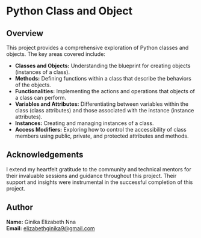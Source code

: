 # Python Class and Object

## Overview

This project provides a comprehensive exploration of Python classes and objects. The key areas covered include:

- **Classes and Objects:** Understanding the blueprint for creating objects (instances of a class).
- **Methods:** Defining functions within a class that describe the behaviors of the objects.
- **Functionalities:** Implementing the actions and operations that objects of a class can perform.
- **Variables and Attributes:** Differentiating between variables within the class (class attributes) and those associated with the instance (instance attributes).
- **Instances:** Creating and managing instances of a class.
- **Access Modifiers:** Exploring how to control the accessibility of class members using public, private, and protected attributes and methods.

## Acknowledgements

I extend my heartfelt gratitude to the community and technical mentors for their invaluable sessions and guidance throughout this project. Their support and insights were instrumental in the successful completion of this project.

## Author

**Name:** Ginika Elizabeth Nna  
**Email:** elizabethginika9@gmail.com
